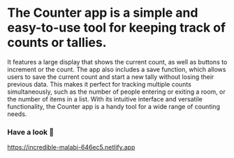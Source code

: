 # The Counter app is a simple and easy-to-use tool for keeping track of counts or tallies.

It features a large display that shows the current count, as well as buttons to increment or the count. 
The app also includes a save function, which allows users to save the current count and start a new tally without losing their previous data. 
This makes it perfect for tracking multiple counts simultaneously, such as the number of people entering or exiting a room, or the number of items in a list.
With its intuitive interface and versatile functionality, the Counter app is a handy tool for a wide range of counting needs.

### Have a look 🧐
https://incredible-malabi-646ec5.netlify.app
